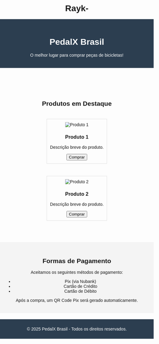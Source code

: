 # Rayk-<!DOCTYPE html>
<html lang="pt-br">
<head>
  <meta charset="UTF-8">
  <meta name="viewport" content="width=device-width, initial-scale=1.0">
  <title>PedalX Brasil</title>
  <style>
    /* Estilos básicos */
    body {
      font-family: Arial, sans-serif;
      margin: 0;
      padding: 0;
      text-align: center;
    }
    header {
      background-color: #2c3e50;
      color: white;
      padding: 20px;
    }
    .container {
      padding: 20px;
    }
    .product {
      display: inline-block;
      margin: 20px;
      padding: 10px;
      border: 1px solid #ddd;
    }
    footer {
      background-color: #2c3e50;
      color: white;
      padding: 10px;
      margin-top: 20px;
    }
    .payment-methods {
      margin-top: 30px;
      padding: 20px;
      background-color: #f4f4f4;
    }
  </style>
  <!-- Biblioteca para geração do QR Code -->
  <script src="https://cdnjs.cloudflare.com/ajax/libs/qrious/4.0.2/qrious.min.js"></script>
</head>
<body>
  <header>
    <h1>PedalX Brasil</h1>
    <p>O melhor lugar para comprar peças de bicicletas!</p>
  </header>
  <div class="container">
    <h2>Produtos em Destaque</h2>
    <div class="product">
      <img src="https://via.placeholder.com/150" alt="Produto 1">
      <h3>Produto 1</h3>
      <p>Descrição breve do produto.</p>
      <button onclick="gerarPix('Produto 1', 100)">Comprar</button>
    </div>
    <div class="product">
      <img src="https://via.placeholder.com/150" alt="Produto 2">
      <h3>Produto 2</h3>
      <p>Descrição breve do produto.</p>
      <button onclick="gerarPix('Produto 2', 150)">Comprar</button>
    </div>
  </div>
  <div class="payment-methods">
    <h2>Formas de Pagamento</h2>
    <p>Aceitamos os seguintes métodos de pagamento:</p>
    <ul>
      <li>Pix (via Nubank)</li>
      <li>Cartão de Crédito</li>
      <li>Cartão de Débito</li>
    </ul>
    <p>Após a compra, um QR Code Pix será gerado automaticamente.</p>
    <div id="qrcode"></div>
  </div>
  <footer>
    <p>&copy; 2025 PedalX Brasil - Todos os direitos reservados.</p>
  </footer>
  <script>
    function gerarPix(produto, valor) {
      // Dados para o QR Code Pix
      let chavePix = "21981071848";
      let nomeRecebedor = "PedalX Brasil";
      let cidade = "SUA_CIDADE"; // Substitua com a sua cidade
      let txid = "TXID123456";   // Você pode gerar um TXID único por transação
      let valorFormatado = valor.toFixed(2);
      
      let payloadPix = `00020126330014BR.GOV.BCB.PIX0114${chavePix}520400005303986540${valorFormatado}5802BR5917${nomeRecebedor}6009${cidade}62190515${txid}6304`;
      
      // Gera o QR Code
      let qr = new QRious({
        element: document.getElementById('qrcode'),
        value: payloadPix,
        size: 200
      });
      
      alert('Escaneie o QR Code Pix para pagamento!');
    }
  </script>
</body>
</html>
